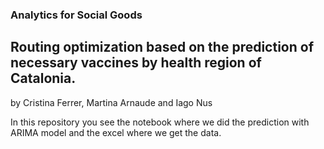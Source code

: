 ### Analytics for Social Goods 

## Routing optimization based on the prediction of necessary vaccines by health region of Catalonia.
by Cristina Ferrer, Martina Arnaude and Iago Nus

In this repository you see the notebook where we did the prediction with ARIMA model and the excel where we get the data.
